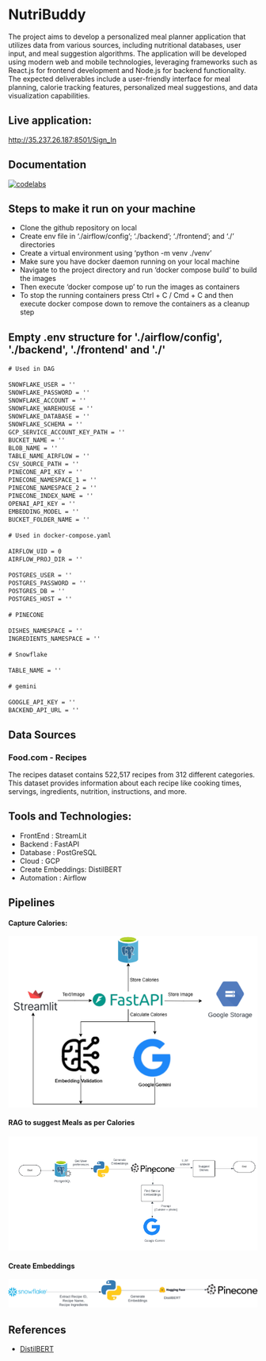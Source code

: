 # NutriBuddy

The project aims to develop a personalized meal planner application that utilizes data from various sources, including nutritional databases, user input, and meal suggestion algorithms. The application will be developed using modern web and mobile technologies, leveraging frameworks such as React.js for frontend development and Node.js for backend functionality. The expected deliverables include a user-friendly interface for meal planning, calorie tracking features, personalized meal suggestions, and data visualization capabilities.

## Live application:

http://35.237.26.187:8501/Sign_In

## Documentation

[![codelabs](https://img.shields.io/badge/codelabs-4285F4?style=for-the-badge&logo=codelabs&logoColor=white)](https://codelabs-preview.appspot.com/?file_id=1r6Cg_miHqOiVv43CM6GhOtq1ZWK9lf6mIlYW7VNuSVk)

## Steps to make it run on your machine

- Clone the github repository on local
- Create env file in ‘./airflow/config’; ‘./backend’; ‘./frontend’; and ‘./’ directories
- Create a virtual environment using ‘python -m venv ./venv’
- Make sure you have docker daemon running on your local machine
- Navigate to the project directory and run ‘docker compose build’ to build the images
- Then execute ‘docker compose up’ to run the images as containers
- To stop the running containers press Ctrl + C / Cmd + C and then execute docker compose down to remove the containers as a cleanup step

## Empty .env structure for './airflow/config', './backend', './frontend' and './'

```
# Used in DAG

SNOWFLAKE_USER = ''
SNOWFLAKE_PASSWORD = ''
SNOWFLAKE_ACCOUNT = ''
SNOWFLAKE_WAREHOUSE = ''
SNOWFLAKE_DATABASE = ''
SNOWFLAKE_SCHEMA = ''
GCP_SERVICE_ACCOUNT_KEY_PATH = ''
BUCKET_NAME = ''
BLOB_NAME = ''
TABLE_NAME_AIRFLOW = ''
CSV_SOURCE_PATH = ''
PINECONE_API_KEY = ''
PINECONE_NAMESPACE_1 = ''
PINECONE_NAMESPACE_2 = ''
PINECONE_INDEX_NAME = ''
OPENAI_API_KEY = ''
EMBEDDING_MODEL = ''
BUCKET_FOLDER_NAME = ''

# Used in docker-compose.yaml

AIRFLOW_UID = 0
AIRFLOW_PROJ_DIR = ''

POSTGRES_USER = ''
POSTGRES_PASSWORD = ''
POSTGRES_DB = ''
POSTGRES_HOST = ''

# PINECONE

DISHES_NAMESPACE = ''
INGREDIENTS_NAMESPACE = ''

# Snowflake

TABLE_NAME = ''

# gemini

GOOGLE_API_KEY = ''
BACKEND_API_URL = ''
```

## Data Sources

### Food.com - Recipes

The recipes dataset contains 522,517 recipes from 312 different categories. This dataset provides information about each recipe like cooking times, servings, ingredients, nutrition, instructions, and more.

## Tools and Technologies:

- FrontEnd : StreamLit
- Backend : FastAPI
- Database : PostGreSQL
- Cloud : GCP
- Create Embeddings: DistilBERT
- Automation : Airflow

## Pipelines

#### Capture Calories:

![Architecture Diagram ](images/1.png)

#### RAG to suggest Meals as per Calories

![Architecture Diagram ](images/2.png)

#### Create Embeddings

![Architecture Diagram ](images/3.png)

## References

- [DistilBERT](https://huggingface.co/docs/transformers/model_doc/distilbert)
